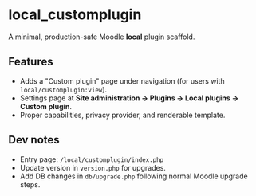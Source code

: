 # local_customplugin

A minimal, production-safe Moodle **local** plugin scaffold.

## Features
- Adds a "Custom plugin" page under navigation (for users with `local/customplugin:view`).
- Settings page at **Site administration → Plugins → Local plugins → Custom plugin**.
- Proper capabilities, privacy provider, and renderable template.

## Dev notes
- Entry page: `/local/customplugin/index.php`
- Update version in `version.php` for upgrades.
- Add DB changes in `db/upgrade.php` following normal Moodle upgrade steps.
